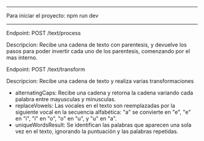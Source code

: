 *******************
Para iniciar el proyecto:
npm run dev

********************

Endpoint: POST /text/process

Descripcion: 
Recibe una cadena de texto con parentesis, 
y devuelve los pasos para poder invertir cada uno de los parentesis, 
comenzando por el mas interno.


Endpoint: POST /text/transform

Descripcion: Recibe una cadena de texto y realiza varias transformaciones 
- alternatingCaps: Recibe una cadena y retorna la cadena variando cada palabra entre mayusculas y minusculas.
- replaceVowels: Las vocales en el texto son reemplazadas por la siguiente vocal en la secuencia alfabética:
  "a" se convierte en "e", "e" en "i", "i" en "o", "o" en "u", y "u" en "a".
- uniqueWordsResult: Se identifican las palabras que aparecen una sola vez en el texto, ignorando la puntuación y las palabras repetidas.

